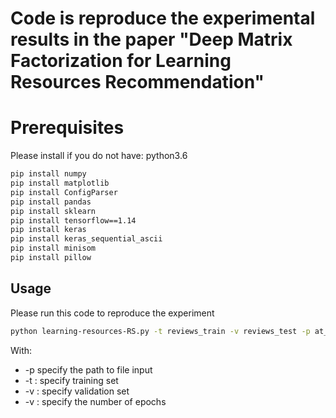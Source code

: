 # Code is reproduce the experimental results in the paper "Deep Matrix Factorization for Learning Resources Recommendation"
# Prerequisites
Please install if you do not have: python3.6
```bash
pip install numpy
pip install matplotlib
pip install ConfigParser
pip install pandas
pip install sklearn
pip install tensorflow==1.14
pip install keras
pip install keras_sequential_ascii
pip install minisom
pip install pillow
```
## Usage

Please run this code to reproduce the experiment
```bash
python learning-resources-RS.py -t reviews_train -v reviews_test -p at_least_5ratings -e 15
```
With:
- -p specify the path to file input
- -t : specify training set
- -v : specify validation set
- -v : specify the number of epochs
